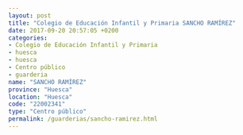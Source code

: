 ```yaml
---
layout: post
title: "Colegio de Educación Infantil y Primaria SANCHO RAMÍREZ"
date: 2017-09-20 20:57:05 +0200
categories:
- Colegio de Educación Infantil y Primaria
- huesca
- huesca
- Centro público
- guarderia
name: "SANCHO RAMÍREZ"
province: "Huesca"
location: "Huesca"
code: "22002341"
type: "Centro público"
permalink: /guarderias/sancho-ramirez.html
---
```

